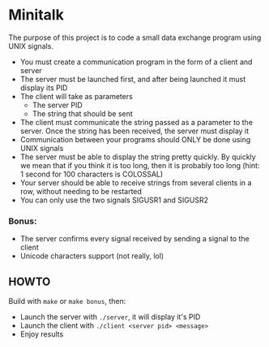 # Minitalk

The purpose of this project is to code a small data exchange program
using UNIX signals.

- You must create a communication program in the form of a client and server
- The server must be launched first, and after being launched it must display its PID
- The client will take as parameters
    * The server PID
    * The string that should be sent
- The client must communicate the string passed as a parameter to the server. Once
      the string has been received, the server must display it
- Communication between your programs should ONLY be done using UNIX signals
- The server must be able to display the string pretty quickly. By quickly we mean
  that if you think it is too long, then it is probably too long (hint: 1 second for 100
  characters is COLOSSAL)
- Your server should be able to receive strings from several clients in a row, without
  needing to be restarted
- You can only use the two signals SIGUSR1 and SIGUSR2

### Bonus:

- The server confirms every signal received by sending a signal to the client
- Unicode characters support (not really, lol)

## HOWTO

Build with ``make`` or ``make bonus``, then:

- Launch the server with ``./server``, it will display it's PID
- Launch the client with ``./client <server pid> <message>``
- Enjoy results
